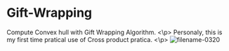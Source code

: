 # Gift-Wrapping
Compute Convex hull with Gift Wrapping Algorithm.
<\p>
Personaly, this is my first time pratical use of Cross product pratica.
<\p>
![filename-0320](https://user-images.githubusercontent.com/52326196/86372128-c0a2f500-bcbc-11ea-9e1e-bb9dc97232d2.png)

